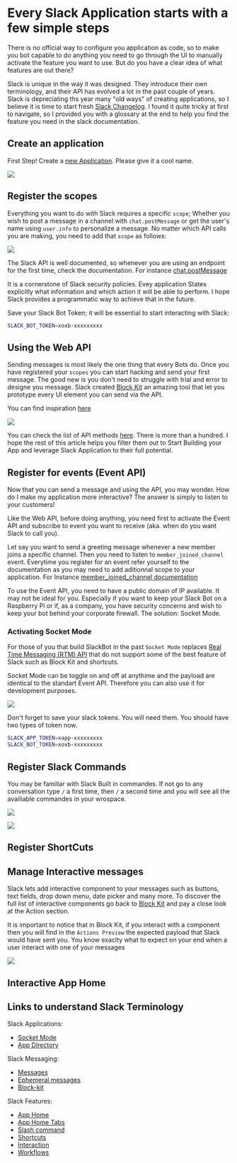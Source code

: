 # Every Slack Application starts with a few simple steps

There is no official way to configure you application as code, so to make you bot capable to do anything you need to go through the UI to manually activate the feature you want to use. But do you have a clear idea of what features are out there?

Slack is unique in the way it was designed. They introduce their own terminology, and their API has evolved a lot in the past couple of years. Slack is depreciating ths year many "old ways" of creating applications, so I believe it is time to start fresh [Slack Changelog](https://api.slack.com/changelog/2020-01-deprecating-antecedents-to-the-conversations-api). I found it quite tricky at first to navigate, so I provided you with a glossary at the end to help you find the feature you need in the slack documentation.

## Create an application

First Step! Create a [new Application](https://api.slack.com/apps). Please give it a cool name.

![](./assets/appmentionned4.gif)


## Register the scopes 

Everything you want to do with Slack requires a specific `scope`; Whether you wish to post a message in a channel with `chat.postMessage` or get the user's name using `user.info` to personalize a message. No matter which API calls you are making, you need to add that `scope` as follows:

![](./assets/appmentionned5.gif)

The Slack API is well documented, so whenever you are using an endpoint for the first time, check the documentation. For instance [chat.postMessage](https://api.slack.com/methods/chat.postMessage)

It is a cornerstone of Slack security policies. Evey application States explicitly what information and which action it will be able to perform. I hope Slack provides a programmatic way to achieve that in the future.

Save your Slack Bot Token; it will be essential to start interacting with Slack:

```bash
SLACK_BOT_TOKEN=xoxb-xxxxxxxxx
```

## Using the Web API

Sending messages is most likely the one thing that every Bots do. Once you have registered your `scopes` you can start hacking and send your first message. The good new is you don't need to struggle with trial and error to designe you message. Slack created [Block Kit](https://api.slack.com/block-kit) an amazing tool that let you prototype every UI element you can send via the API.

You can find inspiration [here](https://app.slack.com/block-kit-builder/T0B5XJYR2#%7B%22blocks%22:%5B%7B%22type%22:%22section%22,%22text%22:%7B%22type%22:%22mrkdwn%22,%22text%22:%22Hello,%20Assistant%20to%20the%20Regional%20Manager%20Dwight!%20*Michael%20Scott*%20wants%20to%20know%20where%20you'd%20like%20to%20take%20the%20Paper%20Company%20investors%20to%20dinner%20tonight.%5Cn%5Cn%20*Please%20select%20a%20restaurant:*%22%7D%7D,%7B%22type%22:%22divider%22%7D,%7B%22type%22:%22section%22,%22text%22:%7B%22type%22:%22mrkdwn%22,%22text%22:%22*Farmhouse%20Thai%20Cuisine*%5Cn:star::star::star::star:%201528%20reviews%5Cn%20They%20do%20have%20some%20vegan%20options,%20like%20the%20roti%20and%20curry,%20plus%20they%20have%20a%20ton%20of%20salad%20stuff%20and%20noodles%20can%20be%20ordered%20without%20meat!!%20They%20have%20something%20for%20everyone%20here%22%7D,%22accessory%22:%7B%22type%22:%22image%22,%22image_url%22:%22https://s3-media3.fl.yelpcdn.com/bphoto/c7ed05m9lC2EmA3Aruue7A/o.jpg%22,%22alt_text%22:%22alt%20text%20for%20image%22%7D%7D,%7B%22type%22:%22section%22,%22text%22:%7B%22type%22:%22mrkdwn%22,%22text%22:%22*Kin%20Khao*%5Cn:star::star::star::star:%201638%20reviews%5Cn%20The%20sticky%20rice%20also%20goes%20wonderfully%20with%20the%20caramelized%20pork%20belly,%20which%20is%20absolutely%20melt-in-your-mouth%20and%20so%20soft.%22%7D,%22accessory%22:%7B%22type%22:%22image%22,%22image_url%22:%22https://s3-media2.fl.yelpcdn.com/bphoto/korel-1YjNtFtJlMTaC26A/o.jpg%22,%22alt_text%22:%22alt%20text%20for%20image%22%7D%7D,%7B%22type%22:%22section%22,%22text%22:%7B%22type%22:%22mrkdwn%22,%22text%22:%22*Ler%20Ros*%5Cn:star::star::star::star:%202082%20reviews%5Cn%20I%20would%20really%20recommend%20the%20%20Yum%20Koh%20Moo%20Yang%20-%20Spicy%20lime%20dressing%20and%20roasted%20quick%20marinated%20pork%20shoulder,%20basil%20leaves,%20chili%20&%20rice%20powder.%22%7D,%22accessory%22:%7B%22type%22:%22image%22,%22image_url%22:%22https://s3-media2.fl.yelpcdn.com/bphoto/DawwNigKJ2ckPeDeDM7jAg/o.jpg%22,%22alt_text%22:%22alt%20text%20for%20image%22%7D%7D,%7B%22type%22:%22divider%22%7D,%7B%22type%22:%22actions%22,%22elements%22:%5B%7B%22type%22:%22button%22,%22text%22:%7B%22type%22:%22plain_text%22,%22text%22:%22Farmhouse%22,%22emoji%22:true%7D,%22value%22:%22click_me_123%22%7D,%7B%22type%22:%22button%22,%22text%22:%7B%22type%22:%22plain_text%22,%22text%22:%22Kin%20Khao%22,%22emoji%22:true%7D,%22value%22:%22click_me_123%22,%22url%22:%22https://google.com%22%7D,%7B%22type%22:%22button%22,%22text%22:%7B%22type%22:%22plain_text%22,%22text%22:%22Ler%20Ros%22,%22emoji%22:true%7D,%22value%22:%22click_me_123%22,%22url%22:%22https://google.com%22%7D%5D%7D%5D%7D)

![](./assets/blockkit.gif)

You can check the list of API methods [here](https://api.slack.com/methods). There is more than a hundred. I hope the rest of this article helps you filter them out to Start Building your App and leverage Slack Application to their full potential.

## Register for events (Event API)

Now that you can send a message and using the API, you may wonder. How do I make my application more interactive? The answer is simply to listen to your customers!

Like the Web API, before doing anything, you need first to activate the Event API and subscribe to event you want to receive (aka. when do you want Slack to call you).

Let say you want to send a greeting message whenever a new member joins a specific channel. Then you need to listen to `member_joined_channel` event. Everytime you register for an event refer yourself to the documentation as you may need to add aditionnal scope to your application. For Instance [member_joined_channel documentation](https://api.slack.com/events/member_joined_channel)

To use the Event API, you need to have a public domain of IP available. It may not be ideal for you. Especially if you want to keep your Slack Bot on a Raspberry Pi or if, as a company, you have security concerns and wish to keep your bot behind your corporate firewall. The solution: Socket Mode.

### Activating Socket Mode

For those of you that build SlackBot in the past `Socket Mode` replaces [Real Time Messaging (RTM) API](https://api.slack.com/rtm) that do not support some of the best feature of Slack such as Block Kit and shortcuts.

Socket Mode can be toggle on and off at anythime and the payload are identical to the standart Event API. Therefore you can also use it for development purposes.

![](./assets/appmentionned3.gif)

Don't forget to save your slack tokens. You will need them. You should have two types of token now.

```bash
SLACK_APP_TOKEN=xapp-xxxxxxxxx
SLACK_BOT_TOKEN=xoxb-xxxxxxxxx
```

## Register Slack Commands

You may be familiar with Slack Built in commandes. If not go to any conversation type `/` a first time, then `/` a second time and you will see all the availiable commandes in your wrospace.

![](./assets/slashcommands2.gif)



![](./assets/slashcommands.gif)

## Register ShortCuts


## Manage Interactive messages

Slack lets add interactive component to your messages such as buttons, text fields, drop down menu, date picker and many more. To discover the full list of interactive components go back to [Block Kit](https://api.slack.com/block-kit) and pay a close look at the Action section.

It is important to notice that in Block Kit, if you interact with a component then you will find in the `Actions Preview` the expected payload that Slack would have sent you. You know exaclty what to expect on your end when a user interact with one of your messages

![](./assets/interaction.gif)

## Interactive App Home

## Links to understand Slack Terminology

Slack Applications:
* [Socket Mode](https://api.slack.com/apis/connections/socket)
* [App Directory](https://slack.com/apps)

Slack Messaging:
* [Messages](https://api.slack.com/surfaces/messages)
* [Ephemeral messages](https://api.slack.com/messaging/managing#ephemeral)
* [Block-kit](https://api.slack.com/block-kit)

Slack Features:
* [App Home](https://api.slack.com/start/overview#app_home)
* [App Home Tabs](https://api.slack.com/surfaces/tabs)
* [Slash command](https://api.slack.com/interactivity/slash-commands)
* [Shortcuts](https://api.slack.com/interactivity/shortcuts#)
* [Interaction](https://api.slack.com/interactivity/components)
* [Workflows](https://api.slack.com/workflows)